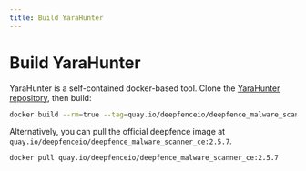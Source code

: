 ```yaml
---
title: Build YaraHunter
---
```


# Build YaraHunter

YaraHunter is a self-contained docker-based tool. Clone the [YaraHunter repository](https://github.com/deepfence/YaraHunter), then build:

```bash
docker build --rm=true --tag=quay.io/deepfenceio/deepfence_malware_scanner_ce:2.5.7 -f Dockerfile .
```

Alternatively, you can pull the official deepfence image at `quay.io/deepfenceio/deepfence_malware_scanner_ce:2.5.7`.

```bash
docker pull quay.io/deepfenceio/deepfence_malware_scanner_ce:2.5.7
```
